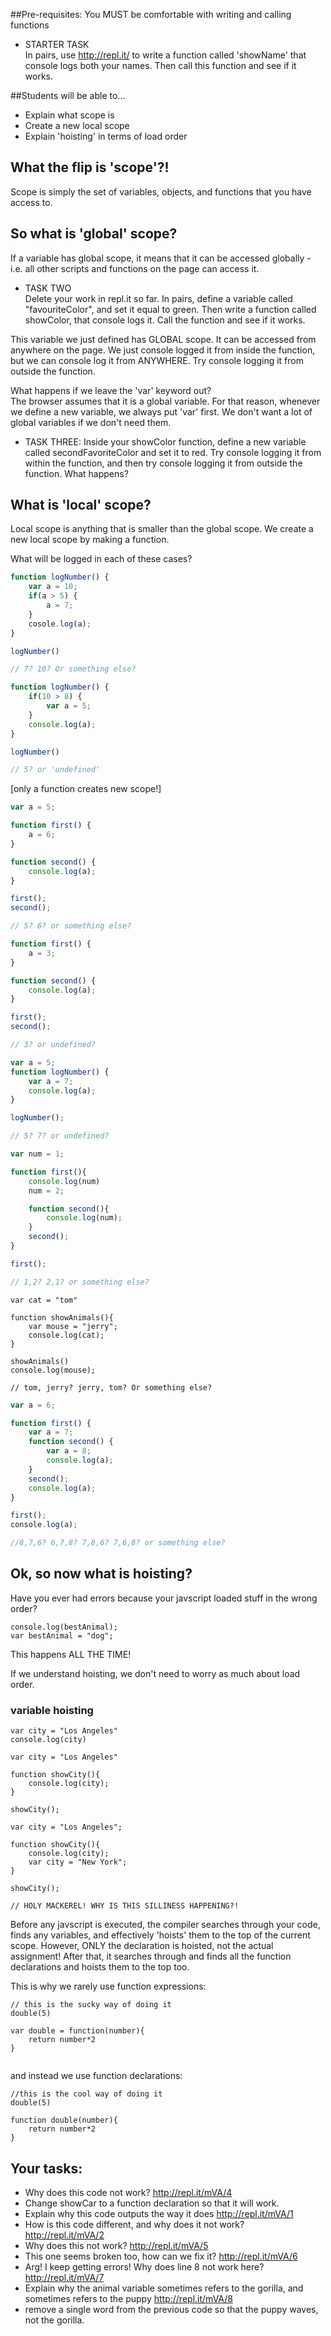 

##Pre-requisites: You MUST be comfortable with writing and calling functions<br>
* STARTER TASK<br> In pairs, use http://repl.it/ to write a function called 'showName' that console logs both your names. Then call this function and see if it works. 


##Students will be able to...
* Explain what scope is
* Create a new local scope 
* Explain 'hoisting' in terms of load order


## What the flip is 'scope'?!
Scope is simply the set of variables, objects, and functions that you have access to.

## So what is 'global' scope?
If a variable has global scope, it means that it can be accessed globally - i.e. all other scripts and functions on the page can access it. 

* TASK TWO<br>Delete your work in repl.it so far. In pairs, define a variable called "favouriteColor", and set it equal to green. Then write a function called showColor, that console logs it. Call the function and see if it works. 

This variable we just defined has GLOBAL scope. It can be accessed from anywhere on the page. We just console logged it from inside the function, but we can console log it from ANYWHERE. Try console logging it from outside the function. 

What happens if we leave the 'var' keyword out?<br>
The browser assumes that it is a global variable. For that reason, whenever we define a new variable, we always put 'var' first. We don't want a lot of global variables if we don't need them. 

* TASK THREE: Inside your showColor function, define a new variable called secondFavoriteColor and set it to red. Try console logging it from within the function, and then try console logging it from outside the function. What happens?

## What is 'local' scope?
Local scope is anything that is smaller than the global scope. We create a new local scope by making a function. 

What will be logged in each of these cases?

```javascript
function logNumber() {
    var a = 10;
    if(a > 5) {
        a = 7;
    }
    cosole.log(a);
}

logNumber()

// 7? 10? Or something else?
```


```javascript
function logNumber() {
    if(10 > 8) {
        var a = 5;
    }
    console.log(a);
}

logNumber()

// 5? or 'undefined'
```
[only a function creates new scope!]


```javascript
var a = 5;

function first() {
    a = 6;
}

function second() {
    console.log(a);
}

first();
second();

// 5? 6? or something else?
```

```javascript
function first() {
    a = 3;
}

function second() {
    console.log(a);
}

first();
second();

// 3? or undefined?
```


```javascript
var a = 5;
function logNumber() {
    var a = 7;
    console.log(a);
}

logNumber();

// 5? 7? or undefined?
```

```javascript
var num = 1;

function first(){
	console.log(num)
	num = 2;

	function second(){
		console.log(num);
	}
	second();
}

first();

// 1,2? 2,1? or something else?
```

```javscript
var cat = "tom"

function showAnimals(){
	var mouse = "jerry";
	console.log(cat);
}

showAnimals()
console.log(mouse);

// tom, jerry? jerry, tom? Or something else?
```


```javascript
var a = 6;

function first() {
    var a = 7;
    function second() {
        var a = 8;
        console.log(a);  
    }
    second();
    console.log(a);  
}

first();
​console.log(a);​  

//8,7,6? 6,7,8? 7,8,6? 7,6,8? or something else?
```


## Ok, so now what is hoisting?
Have you ever had errors because your javscript loaded stuff in the wrong order?

```
console.log(bestAnimal);
var bestAnimal = "dog";
```
This happens ALL THE TIME!

If we understand hoisting, we don't need to worry as much about load order.


### variable hoisting

``` 
var city = "Los Angeles"
console.log(city)
```

```
var city = "Los Angeles"

function showCity(){
	console.log(city);
}

showCity();
```

```
var city = "Los Angeles";

function showCity(){
	console.log(city);
	var city = "New York";
}

showCity();

// HOLY MACKEREL! WHY IS THIS SILLINESS HAPPENING?!
```

Before any javscript is executed, the compiler searches through your code, finds any variables, and effectively 'hoists' them to the top of the current scope. However, ONLY the declaration is hoisted, not the actual assignment!
After that, it searches through and finds all the function declarations and hoists them to the top too. 

This is why we rarely use function expressions:

```
// this is the sucky way of doing it
double(5)

var double = function(number){
	return number*2
}


```

and instead we use function declarations:
```
//this is the cool way of doing it
double(5)

function double(number){
	return number*2
}
```

## Your tasks:
* Why does this code not work? http://repl.it/mVA/4
* Change showCar to a function declaration so that it will work.
* Explain why this code outputs the way it does http://repl.it/mVA/1
* How is this code different, and why does it not work? http://repl.it/mVA/2
* Why does this not work? http://repl.it/mVA/5
* This one seems broken too, how can we fix it? http://repl.it/mVA/6
* Arg! I keep getting errors! Why does line 8 not work here? http://repl.it/mVA/7
* Explain why the animal variable sometimes refers to the gorilla, and sometimes refers to the puppy http://repl.it/mVA/8
* remove a single word from the previous code so that the puppy waves, not the gorilla. 





